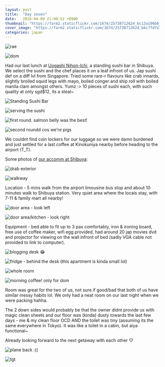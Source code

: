 ```yaml
---
layout: post
title:  "Day seven"
date:   2016-04-09 21:00:52 +0900
thumbnail: "https://farm2.staticflickr.com/1674/25738712624_bc13a106b6_z_d.jpg"
cover_image: "https://farm2.staticflickr.com/1674/25738712624_b6c7fd7e70_k_d.jpg"
categories: japan
---
```




![rae](http://im.vsco.co/1/5702787f44a4e17354157/570a0b3d848e60543718eec0/vsco_041016.jpg)

![dom](http://im.vsco.co/1/5702787f44a4e17354157/570a0b20848e60543718eebf/vsco_041016.jpg)

Had our last lunch at [Uogashi Nihon-Ichi], a standing sushi bar in Shibuya. We select the sushi and the chef places it on a leaf infront of us. Jap sushi def on a diff lvl from Singapore. Tried some rare-r flavours like crab innards, slightly broiled squid legs with mayo, boiled conger and ship roll with boiled manila clam amongst others. Yumz :> 10 pieces of sushi each, with such quality at only sgd$12, its a steal~

![Standing Sushi Bar](https://farm2.staticflickr.com/1674/25738712624_bc13a106b6_z_d.jpg)

![serving the sushi](https://farm2.staticflickr.com/1647/25740814973_3e5f243cf7_k_d.jpg)

![first round. salmon belly was the best!](https://farm2.staticflickr.com/1554/26277346221_17c271bb4c_k_d.jpg)

![second roundd cos we're pigs](https://farm2.staticflickr.com/1688/26277344201_46052bc00f_k_d.jpg)

We couldnt find coin lockers for our luggage so we were damn burdened and just settled for a last coffee at Kinokuniya nearby before heading to the airport (T_T).

Some photos of [our accomm at Shibuya]:

![drab exterior](https://farm2.staticflickr.com/1522/26070708330_9f4c9cfe41_k_d.jpg)

![walkway](https://farm2.staticflickr.com/1692/25738717014_83616b830d_k_d.jpg)

Location - 5 mins walk from the airport limousine bus stop and about 10 minutes walk to Shibuya station. Very quiet area where the locals stay, with 7-11 & family mart all nearby!

![door area - look left](https://farm2.staticflickr.com/1576/26317617566_70feb14f18_k_d.jpg)

![door area/kitchen - look right](https://farm2.staticflickr.com/1656/25740809493_9b0e1faa46_k_d.jpg)

Equipment - bed able to fit up to 3 pax comfortably, iron & ironing board, free use of coffee maker, wifi egg provided, had around 20 jap movies dvd and projector for viewing on the wall infront of bed (sadly VGA cable not provided to link to computer).

![blogging desk 😂](https://farm2.staticflickr.com/1501/26317617556_cd3fb059a2_k_d.jpg)

![fridge - behind the desk (this apartment is kinda small lol)](https://farm2.staticflickr.com/1702/26251185482_c13d90d7d6_k_d.jpg)

![whole room](https://farm2.staticflickr.com/1650/26251185362_59349753d8_k_d.jpg)

![morning coffee! only for dom](https://farm2.staticflickr.com/1702/26251186922_37c7669fb6_k_d.jpg)

Room was great for the two of us, not sure if good/bad that both of us have similar messy habits lol. We only had a neat room on our last night when we were packing hahha.

The 2 down sides would probably be that the owner didnt provide us with magic clean sheets and our floor was (kinda) dusty towards the last few days - me & my clean floor OCD AND the toilet was tiny (assuming its the same everywhere in Tokyo). It was like a toilet in a cabin, but aiya functional~

Already looking forward to the next getaway with each other ♡

![plane back :((](https://farm2.staticflickr.com/1667/26069997590_3a9f3a0ef6_k_d.jpg)

![tgt](https://farm2.staticflickr.com/1601/26316913086_52e95c6210_k_d.jpg)

[Uogashi Nihon-Ichi]: http://www.uogashi-nihonichi.com/english/

[our accomm at Shibuya]: https://www.airbnb.com.sg/rooms/1748034
